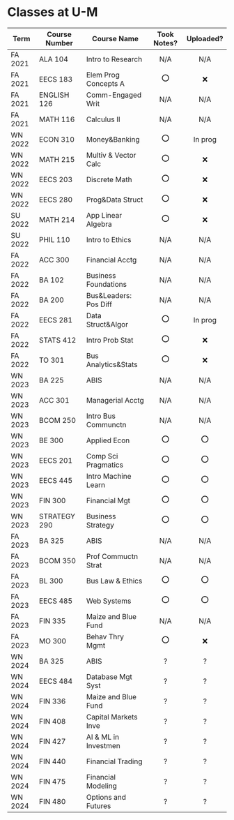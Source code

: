 # Classes at U-M

| Term    | Course Number | Course Name           | Took Notes? | Uploaded? |
| ------- | ------------- | --------------------- |:-----------:|:---------:|
| FA 2021 | ALA 104       | Intro to Research     |     N/A     |    N/A    |
| FA 2021 | EECS 183      | Elem Prog Concepts A  |     ⭕️     |    ❌     |
| FA 2021 | ENGLISH 126   | Comm-Engaged Writ     |     N/A     |    N/A    |
| FA 2021 | MATH 116      | Calculus II           |     N/A     |    N/A    |
| WN 2022 | ECON 310      | Money&Banking         |     ⭕️     |  In prog  |
| WN 2022 | MATH 215      | Multiv & Vector Calc  |     ⭕️     |    ❌     |
| WN 2022 | EECS 203      | Discrete Math         |     ⭕️     |    ❌     |
| WN 2022 | EECS 280      | Prog&Data Struct      |     ⭕️     |    ❌     |
| SU 2022 | MATH 214      | App Linear Algebra    |     ⭕️     |    ❌     |
| SU 2022 | PHIL 110      | Intro to Ethics       |     N/A     |    N/A    |
| FA 2022 | ACC 300       | Financial Acctg       |     N/A     |    N/A    |
| FA 2022 | BA 102        | Business Foundations  |     N/A     |    N/A    |
| FA 2022 | BA 200        | Bus&Leaders: Pos Diff |     N/A     |    N/A    |
| FA 2022 | EECS 281      | Data Struct&Algor     |     ⭕️     |  In prog  |
| FA 2022 | STATS 412     | Intro Prob Stat       |     ⭕️     |    ❌    |
| FA 2022 | TO 301        | Bus Analytics&Stats   |     ⭕️     |    ❌     |
| WN 2023 | BA 225        | ABIS                  |     N/A     |    N/A    |
| WN 2023 | ACC 301       | Managerial Acctg      |     N/A     |    N/A    |
| WN 2023 | BCOM 250      | Intro Bus Communctn   |     N/A     |    N/A    |
| WN 2023 | BE 300        | Applied Econ          |     ⭕️     |    ⭕️    |
| WN 2023 | EECS 201      | Comp Sci Pragmatics   |     ⭕️     |    ⭕️    |
| WN 2023 | EECS 445      | Intro Machine Learn   |     ⭕️     |    ⭕️    |
| WN 2023 | FIN 300       | Financial Mgt         |     ⭕️     |    ⭕️    |
| WN 2023 | STRATEGY 290  | Business Strategy     |     ⭕️     |    ⭕️    |
| FA 2023 | BA 325        | ABIS                  |     N/A     |    N/A    |
| FA 2023 | BCOM 350      | Prof Commuctn Strat   |     N/A     |    N/A    |
| FA 2023 | BL 300        | Bus Law & Ethics      |     ⭕️     |    ⭕️    |
| FA 2023 | EECS 485      | Web Systems           |     ⭕️     |    ⭕️    |
| FA 2023 | FIN 335       | Maize and Blue Fund   |     N/A     |    N/A    |
| FA 2023 | MO 300        | Behav Thry Mgmt       |     ⭕️     |    ❌     |
| WN 2024 | BA 325        | ABIS         |     ?        |   ?        |
| WN 2024 | EECS 484        | Database Mgt Syst         |     ?        |   ?        |
| WN 2024 | FIN 336        | Maize and Blue Fund         |     ?        |   ?        |
| WN 2024 | FIN 408        | Capital Markets Inve         |     ?        |   ?        |
| WN 2024 | FIN 427        | AI & ML in Investmen         |     ?        |   ?        |
| WN 2024 | FIN 440        | Financial Trading         |     ?        |   ?        |
| WN 2024 | FIN 475        | Financial Modeling         |     ?        |   ?        |
| WN 2024 | FIN 480        | Options and Futures         |     ?        |   ?        |

